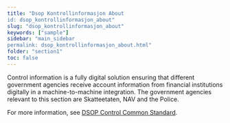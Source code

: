 ```yaml
---
title: "Dsop Kontrollinformasjon About
id: dsop_kontrollinformasjon_about"
slug: "dsop_kontrollinformasjon_about"
keywords: ["sample"]
sidebar: "main_sidebar
permalink: dsop_kontrollinformasjon_about.html"
folder: "section1"
toc: false
---
```


Control information is a fully digital solution ensuring that different government agencies receive account
information from financial institutions digitally in a machine-to-machine integration. The government agencies relevant
to this section are Skatteetaten, NAV and the Police.

For more information, see [DSOP Control Common Standard](https:/dokumentasjon.dsop.no/dsop_kontroll_om.html).

